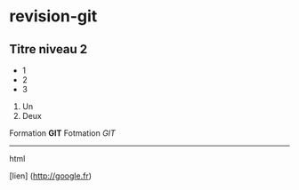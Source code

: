 # revision-git

## Titre niveau 2

+ 1
+ 2
+ 3

1. Un
2. Deux

Formation **GIT**
Fotmation *GIT*

---

   html
<html></html>


[lien] (http://google.fr)



